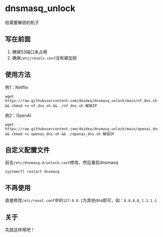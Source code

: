 # dnsmasq_unlock
给需要解锁的机子

## 写在前面
1. 确保53端口未占用
2. 确保`/etc/resolv.conf`没有被加锁

## 使用方法
例1：Netflix
```
wget https://raw.githubusercontent.com/doidea/dnsmasq_unlock/main/nf_dns.sh && chmod +x nf_dns.sh && ./nf_dns.sh 解锁IP
```
例2：OpenAI
```
wget https://raw.githubusercontent.com/doidea/dnsmasq_unlock/main/openai_dns.sh && chmod +x openai_dns.sh && ./openai_dns.sh 解锁IP
```

## 自定义配置文件
前去`/etc/dnsmasq.d/unlock.conf`修改，然后重启dnsmasq
```
systemctl restart dnsmasq
```

## 不再使用
直接修改`/etc/resol.conf`中的`127.0.0.1`为其他dns即可，如：`8.8.8.8`, `1.1.1.1`

## 关于
先就这样用吧！
